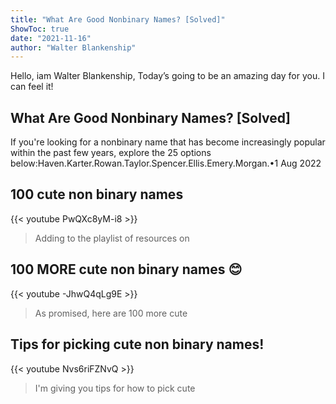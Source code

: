 ```yaml
---
title: "What Are Good Nonbinary Names? [Solved]"
ShowToc: true 
date: "2021-11-16"
author: "Walter Blankenship" 
---
```


Hello, iam Walter Blankenship, Today’s going to be an amazing day for you. I can feel it!
## What Are Good Nonbinary Names? [Solved]
 If you're looking for a nonbinary name that has become increasingly popular within the past few years, explore the 25 options below:Haven.Karter.Rowan.Taylor.Spencer.Ellis.Emery.Morgan.•1 Aug 2022

## 100 cute non binary names
{{< youtube PwQXc8yM-i8 >}}
>Adding to the playlist of resources on 

## 100 MORE cute non binary names 😊
{{< youtube -JhwQ4qLg9E >}}
>As promised, here are 100 more cute 

## Tips for picking cute non binary names!
{{< youtube Nvs6riFZNvQ >}}
>I'm giving you tips for how to pick cute 

